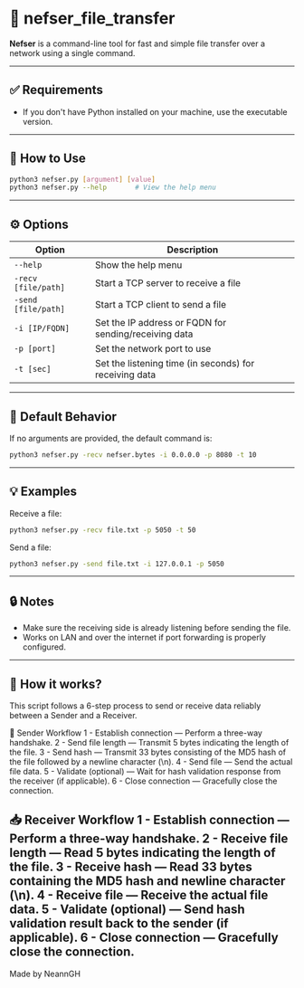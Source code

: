 
# 📁 nefser_file_transfer

**Nefser** is a command-line tool for fast and simple file transfer over a network using a single command.

---

## ✅ Requirements

- If you don't have Python installed on your machine, use the executable version.

---

## 🚀 How to Use

```bash
python3 nefser.py [argument] [value]
python3 nefser.py --help       # View the help menu
```

---

## ⚙️ Options

| Option               | Description                                             |
|----------------------|---------------------------------------------------------|
| `--help`             | Show the help menu                                      |
| `-recv [file/path]`  | Start a TCP server to receive a file                    |
| `-send [file/path]`  | Start a TCP client to send a file                       |
| `-i [IP/FQDN]`       | Set the IP address or FQDN for sending/receiving data  |
| `-p [port]`          | Set the network port to use                             |
| `-t [sec]`           | Set the listening time (in seconds) for receiving data |

---

## 📝 Default Behavior

If no arguments are provided, the default command is:

```bash
python3 nefser.py -recv nefser.bytes -i 0.0.0.0 -p 8080 -t 10
```

---

## 💡 Examples

Receive a file:

```bash
python3 nefser.py -recv file.txt -p 5050 -t 50
```

Send a file:

```bash
python3 nefser.py -send file.txt -i 127.0.0.1 -p 5050
```

---

## 🔒 Notes

- Make sure the receiving side is already listening before sending the file.
- Works on LAN and over the internet if port forwarding is properly configured.

---
## 📡 How it works?
This script follows a 6-step process to send or receive data reliably between a Sender and a Receiver.

📨 Sender Workflow
1 - Establish connection — Perform a three-way handshake.
2 - Send file length — Transmit 5 bytes indicating the length of the file.
3 - Send hash — Transmit 33 bytes consisting of the MD5 hash of the file followed by a newline character (\n).
4 - Send file — Send the actual file data.
5 - Validate (optional) — Wait for hash validation response from the receiver (if applicable).
6 - Close connection — Gracefully close the connection.

📥 Receiver Workflow
1 - Establish connection — Perform a three-way handshake.
2 - Receive file length — Read 5 bytes indicating the length of the file.
3 - Receive hash — Read 33 bytes containing the MD5 hash and newline character (\n).
4 - Receive file — Receive the actual file data.
5 - Validate (optional) — Send hash validation result back to the sender (if applicable).
6 - Close connection — Gracefully close the connection.
---
Made by NeannGH
